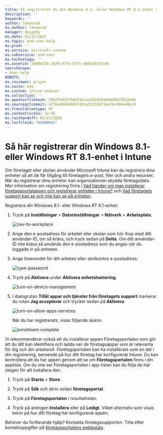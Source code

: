 ```yaml
---
title: Så registrerar du din Windows 8.1- eller Windows RT 8.1-enhet | Microsoft Docs
description: ''
keywords: ''
author: lenewsad
ms.author: lanewsad
manager: dougeby
ms.date: 01/23/2017
ms.topic: end-user-help
ms.prod: ''
ms.service: microsoft-intune
ms.subservice: end-user
ms.technology: ''
ms.assetid: 28984f26-1070-4f7a-877c-669a59375c0c
searchScope:
- User help
ROBOTS: ''
ms.reviewer: priyar
ms.suite: ems
ms.custom: intune-enduser
ms.collection: ''
ms.openlocfilehash: 35b2fdd25f58df4acea202d1d4d844683f632b49
ms.sourcegitcommit: a77ba49424803fddcaf23326f1befbc004e48ac9
ms.translationtype: HT
ms.contentlocale: sv-SE
ms.lasthandoff: 05/27/2020
ms.locfileid: "83880642"
---
```

# <a name="how-to-enroll-your-windows-81-or-windows-rt-81-device-in-intune"></a>Så här registrerar din Windows 8.1- eller Windows RT 8.1-enhet i Intune  

Om företaget eller skolan använder Microsoft Intune kan du registrera dina enheter så att de får tillgång till företagets e-post, filer och andra resurser. När du registrerar dina enheter kan organisationen skydda företagsdata. Mer information om registrering finns i [Vad händer om man installerar företagsportalappen och registrerar enheten i Intune?](what-happens-if-you-install-the-company-portal-app-and-enroll-your-device-in-intune-windows.md) och [Vad företagets support kan se och inte kan se på enheten](what-info-can-your-company-see-when-you-enroll-your-device-in-intune.md).  


Registrera din Windows 8.1- eller Windows RT 8.1-enhet:  

1. Tryck på **Inställningar** &gt; **Datorinställningar** &gt; **Nätverk** &gt; **Arbetsplats**.  

    ![nav-to-workplace](./media/W81-1-workplacejoin.png)  

2. Ange den e-postadress för arbetet eller skolan som hör ihop med ditt användar-ID, om så krävs, och tryck sedan på **Delta**. Om ditt användar-ID inte krävs så används den e-postadress som du angav när du loggade in på enheten.  

3. Ange lösenordet för ditt arbetes eller skolkontos e-postadress.  


    ![type-password](./media/W81-2-workplacesettings_signin.png)  

4. Tryck på **Aktivera** under **Aktivera enhetshantering**.  


    ![turn-on-device-management](./media/W81-3-dev-mgt-turn-on.png)  

5. I dialogrutan **Tillåt appar och tjänster från företagets support** markerar du rutan **Jag accepterar** och trycker sedan på **Aktivera**.  


    ![turn-on-allow-apps-services](./media/W81-4-agree-allow-apps-services.png)  

    När du har registrerats, visas följande skärm.  


    ![enrollment-complete](./media/W81-5-enrolled-done.png)

Vi rekommenderar också att du installerar appen Företagsportalen som gör att du lätt kan identifiera och ladda ner de företagsappar som är relevanta för dig och din arbetsroll. Företagsportalen kan ha installerats som en del i din registrering, beroende på hur ditt företag har konfigurerat Intune. Du kan kontrollera att du har appen genom att se om **Företagsportalen** finns i din applista. Om du inte ser Företagsportalen i app-listan kan du följa de här stegen för att installera den.

1. Tryck på **Starta** &gt; **Store**.  

2. Tryck på **Sök** och skriv sedan **företagsportal**.  

3. Tryck på **Företagsportalen** i resultatlistan.  

4. Tryck på antingen **Installera** eller på **Ledigt**. Vilket alternativ som visas beror på hur ditt företag har konfigurerat appen.  

Behöver du fortfarande hjälp? Kontakta företagssupporten. Titta efter kontaktuppgifter på [företagsportalens webbplats](https://go.microsoft.com/fwlink/?linkid=2010980).  

